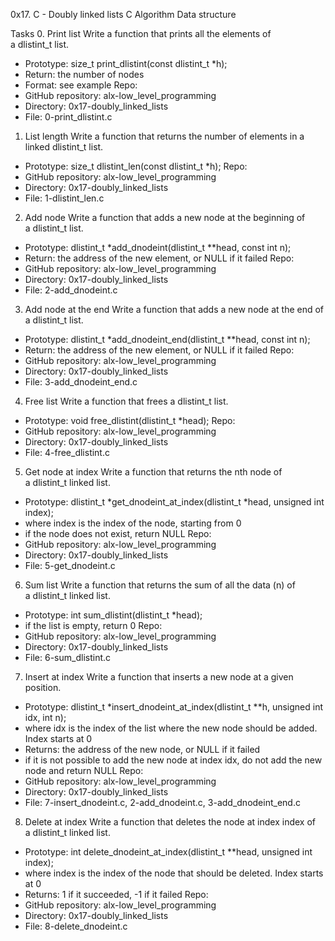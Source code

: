 0x17. C - Doubly linked lists
C 	Algorithm	Data structure

Tasks
0. Print list
Write a function that prints all the elements of a dlistint_t list.
* Prototype: size_t print_dlistint(const dlistint_t *h);
* Return: the number of nodes
* Format: see example
Repo:
* GitHub repository: alx-low_level_programming
* Directory: 0x17-doubly_linked_lists
* File: 0-print_dlistint.c
 
1. List length
Write a function that returns the number of elements in a linked dlistint_t list.
* Prototype: size_t dlistint_len(const dlistint_t *h);
Repo:
* GitHub repository: alx-low_level_programming
* Directory: 0x17-doubly_linked_lists
* File: 1-dlistint_len.c

2. Add node
Write a function that adds a new node at the beginning of a dlistint_t list.
* Prototype: dlistint_t *add_dnodeint(dlistint_t **head, const int n);
* Return: the address of the new element, or NULL if it failed
Repo:
* GitHub repository: alx-low_level_programming
* Directory: 0x17-doubly_linked_lists
* File: 2-add_dnodeint.c
 
3. Add node at the end
Write a function that adds a new node at the end of a dlistint_t list.
* Prototype: dlistint_t *add_dnodeint_end(dlistint_t **head, const int n);
* Return: the address of the new element, or NULL if it failed
Repo:
* GitHub repository: alx-low_level_programming
* Directory: 0x17-doubly_linked_lists
* File: 3-add_dnodeint_end.c
 
4. Free list
Write a function that frees a dlistint_t list.
* Prototype: void free_dlistint(dlistint_t *head);
Repo:
* GitHub repository: alx-low_level_programming
* Directory: 0x17-doubly_linked_lists
* File: 4-free_dlistint.c

5. Get node at index
Write a function that returns the nth node of a dlistint_t linked list.
* Prototype: dlistint_t *get_dnodeint_at_index(dlistint_t *head, unsigned int index);
* where index is the index of the node, starting from 0
* if the node does not exist, return NULL
Repo:
* GitHub repository: alx-low_level_programming
* Directory: 0x17-doubly_linked_lists
* File: 5-get_dnodeint.c
 
6. Sum list
Write a function that returns the sum of all the data (n) of a dlistint_t linked list.
* Prototype: int sum_dlistint(dlistint_t *head);
* if the list is empty, return 0
Repo:
* GitHub repository: alx-low_level_programming
* Directory: 0x17-doubly_linked_lists
* File: 6-sum_dlistint.c
 
7. Insert at index
Write a function that inserts a new node at a given position.
* Prototype: dlistint_t *insert_dnodeint_at_index(dlistint_t **h, unsigned int idx, int n);
* where idx is the index of the list where the new node should be added. Index starts at 0
* Returns: the address of the new node, or NULL if it failed
* if it is not possible to add the new node at index idx, do not add the new node and return NULL
Repo:
* GitHub repository: alx-low_level_programming
* Directory: 0x17-doubly_linked_lists
* File: 7-insert_dnodeint.c, 2-add_dnodeint.c, 3-add_dnodeint_end.c

8. Delete at index
Write a function that deletes the node at index index of a dlistint_t linked list.
* Prototype: int delete_dnodeint_at_index(dlistint_t **head, unsigned int index);
* where index is the index of the node that should be deleted. Index starts at 0
* Returns: 1 if it succeeded, -1 if it failed
Repo:
* GitHub repository: alx-low_level_programming
* Directory: 0x17-doubly_linked_lists
* File: 8-delete_dnodeint.c

